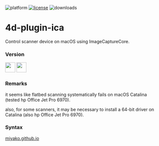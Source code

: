 ![platform](https://img.shields.io/static/v1?label=platform&message=osx-64&color=blue)
[![license](https://img.shields.io/github/license/miyako/4d-plugin-ica)](LICENSE)
![downloads](https://img.shields.io/github/downloads/miyako/4d-plugin-ica/total)

# 4d-plugin-ica
Control scanner device on macOS using ImageCaptureCore.

### Version

<img width="32" height="32" src="https://user-images.githubusercontent.com/1725068/73986501-15964580-4981-11ea-9ac1-73c5cee50aae.png"> <img src="https://user-images.githubusercontent.com/1725068/73987971-db2ea780-4984-11ea-8ada-e25fb9c3cf4e.png" width="32" height="32" />

### Remarks

it seems like flatbed scanning systematically fails on macOS Catalina (tested hp Office Jet Pro 6970).

also, for some scanners, it may be necessary to install a 64-bit driver on Catalina (also hp Office Jet Pro 6970).

### Syntax

[miyako.github.io](https://miyako.github.io/2020/03/05/4d-plugin-ica.html)
